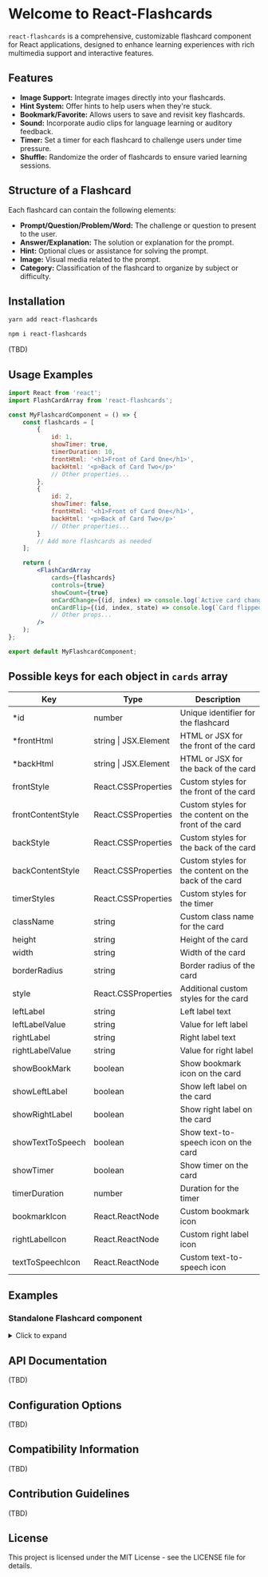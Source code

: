 # Welcome to React-Flashcards

`react-flashcards` is a comprehensive, customizable flashcard component for React applications, designed to enhance learning experiences with rich multimedia support and interactive features.

## Features

-   **Image Support:** Integrate images directly into your flashcards.
-   **Hint System:** Offer hints to help users when they're stuck.
-   **Bookmark/Favorite:** Allows users to save and revisit key flashcards.
-   **Sound:** Incorporate audio clips for language learning or auditory feedback.
-   **Timer:** Set a timer for each flashcard to challenge users under time pressure.
-   **Shuffle:** Randomize the order of flashcards to ensure varied learning sessions.

## Structure of a Flashcard

Each flashcard can contain the following elements:

-   **Prompt/Question/Problem/Word:** The challenge or question to present to the user.
-   **Answer/Explanation:** The solution or explanation for the prompt.
-   **Hint:** Optional clues or assistance for solving the prompt.
-   **Image:** Visual media related to the prompt.
-   **Category:** Classification of the flashcard to organize by subject or difficulty.

## Installation

```sh
yarn add react-flashcards
```

```sh
npm i react-flashcards
```

(TBD)

## Usage Examples

```jsx
import React from 'react';
import FlashCardArray from 'react-flashcards';

const MyFlashcardComponent = () => {
    const flashcards = [
        {
            id: 1,
            showTimer: true,
            timerDuration: 10,
            frontHtml: '<h1>Front of Card One</h1>',
            backHtml: '<p>Back of Card Two</p>'
            // Other properties...
        },
        {
            id: 2,
            showTimer: false,
            frontHtml: '<h1>Front of Card One</h1>',
            backHtml: '<p>Back of Card Two</p>'
            // Other properties...
        }
        // Add more flashcards as needed
    ];

    return (
        <FlashCardArray
            cards={flashcards}
            controls={true}
            showCount={true}
            onCardChange={(id, index) => console.log(`Active card changed: ID ${id}, Index ${index}`)}
            onCardFlip={(id, index, state) => console.log(`Card flipped: ID ${id}, Index ${index}, Flipped ${state}`)}
            // Other props...
        />
    );
};

export default MyFlashcardComponent;
```

## Possible keys for each object in `cards` array

| Key               | Type                  | Description                                            |
| ----------------- | --------------------- | ------------------------------------------------------ |
| \*id              | number                | Unique identifier for the flashcard                    |
| \*frontHtml       | string \| JSX.Element | HTML or JSX for the front of the card                  |
| \*backHtml        | string \| JSX.Element | HTML or JSX for the back of the card                   |
| frontStyle        | React.CSSProperties   | Custom styles for the front of the card                |
| frontContentStyle | React.CSSProperties   | Custom styles for the content on the front of the card |
| backStyle         | React.CSSProperties   | Custom styles for the back of the card                 |
| backContentStyle  | React.CSSProperties   | Custom styles for the content on the back of the card  |
| timerStyles       | React.CSSProperties   | Custom styles for the timer                            |
| className         | string                | Custom class name for the card                         |
| height            | string                | Height of the card                                     |
| width             | string                | Width of the card                                      |
| borderRadius      | string                | Border radius of the card                              |
| style             | React.CSSProperties   | Additional custom styles for the card                  |
| leftLabel         | string                | Left label text                                        |
| leftLabelValue    | string                | Value for left label                                   |
| rightLabel        | string                | Right label text                                       |
| rightLabelValue   | string                | Value for right label                                  |
| showBookMark      | boolean               | Show bookmark icon on the card                         |
| showLeftLabel     | boolean               | Show left label on the card                            |
| showRightLabel    | boolean               | Show right label on the card                           |
| showTextToSpeech  | boolean               | Show text-to-speech icon on the card                   |
| showTimer         | boolean               | Show timer on the card                                 |
| timerDuration     | number                | Duration for the timer                                 |
| bookmarkIcon      | React.ReactNode       | Custom bookmark icon                                   |
| rightLabelIcon    | React.ReactNode       | Custom right label icon                                |
| textToSpeechIcon  | React.ReactNode       | Custom text-to-speech icon                             |

## Examples

### Standalone Flashcard component

<details>
<summary>Click to expand</summary>

#### Basic Flashcard

```javascript
import React from 'react';
import { FlashCard } from 'react-flashcards';

function App() {
    return (
        <div className="storyContainer">
            <FlashCard
                frontHtml={
                    <div>
                        Who is Prime Minister of <u>India?</u>?
                    </div>
                }
                backHtml={<div>Narendar Modi</div>}
            />
        </div>
    );
}
```

### Custom Styles for front and back content

```javascript
import React from 'react';
import { FlashCard } from 'react-flashcards';

function App() {
    return (
        <FlashCard
            frontHtml={
                <>
                    <h1>A cold-blooded vertebrate animal that is born in water and breathes with gills is called :</h1>
                </>
            }
            backHtml={<h1>Amphibian</h1>}
            backContentStyle={{
                backgroundColor: 'tea;',
                color: 'purple',
                padding: '10px',
                display: 'flex',
                justifyContent: 'center',
                alignItems: 'center'
            }}
            frontContentStyle={{
                backgroundColor: 'purple',
                color: 'white',
                display: 'grid',
                fontSize: '2rem'
            }}
            leftLabel="Subject"
            leftLabelValue="Eng"
            rightLabel="Hint"
            rightLabelValue="A_N"
        />
    );
}
```

### Card Flip Callback

```javascript
import React from 'react';
import { FlashCard } from 'react-flashcards';

function App() {
    return (
        <FlashCard
            frontHtml={<h1>Front</h1>}
            backHtml={<h1>Back</h1>}
            onCardFlip={(state) => {
                if (state) console.log('Card is flipped');
                else console.log('Card is not flipped');
            }}
        />
    );
}
```

</details>
        
## API Documentation

(TBD)

## Configuration Options

(TBD)

## Compatibility Information

(TBD)

## Contribution Guidelines

(TBD)

## License

This project is licensed under the MIT License - see the LICENSE file for details.
